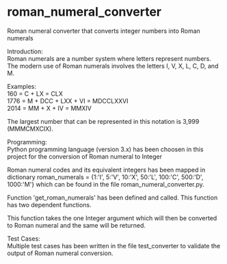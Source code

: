 # roman_numeral_converter  
Roman numeral converter that converts integer numbers into Roman numerals  

Introduction:  
Roman numerals are a number system where letters represent numbers. The modern use of Roman numerals involves the letters I, V, X, L, C, D, and M.

Examples:  
160 = C + LX = CLX  
1776 = M + DCC + LXX + VI = MDCCLXXVI  
2014 = MM + X + IV = MMXIV  

The largest number that can be represented in this notation is 3,999 (MMMCMXCIX).  

Programming:  
Python programming language (version 3.x) has been choosen in this project for the conversion of Roman numeral to Integer  

Roman numeral codes and its equivalent integers has been mapped in dictionary
roman_numerals = {1:'I', 5:'V', 10:'X', 50:'L', 100:'C', 500:'D', 1000:'M'} which can be found in the file roman_numeral_converter.py.  

Function 'get_roman_numerals' has been defined and called. This function has two dependent functions.  

This function takes the one Integer argument which will then be converted to Roman numeral and the same will be returned.  

Test Cases:  
Multiple test cases has been written in the file test_converter to validate the output of Roman numeral conversion.  
